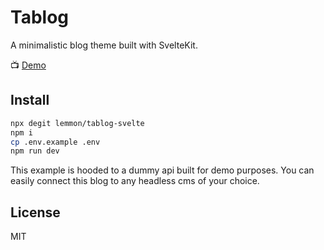 # Tablog

A minimalistic blog theme built with SvelteKit.

📺 [Demo](https://tablogdemo.vercel.app)

## Install

```sh
npx degit lemmon/tablog-svelte
npm i
cp .env.example .env
npm run dev
```

This example is hooded to a dummy api built for demo purposes. You can easily connect this blog to any headless cms of your choice.

## License

MIT
